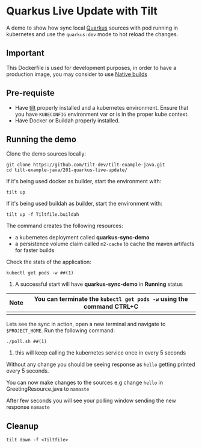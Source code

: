 # Quarkus Live Update with Tilt

A demo to show how sync local [Quarkus](https://quarkus.io/) sources with pod running in kubernetes and use the `quarkus:dev` mode to hot reload the changes.

## Important

This Dockerfile is used for development purposes, in order to have a production image, you may consider to use [Native builds](https://quarkus.io/guides/building-native-image)

## Pre-requiste

- Have [tilt](https://docs.tilt.dev/install.html) properly installed and a kubernetes environment. Ensure that you have `KUBECONFIG` environment var or is in the proper kube context.
- Have Docker or Buildah properly installed.

## Running the demo

Clone the demo sources locally:

```
git clone https://github.com/tilt-dev/tilt-example-java.git
cd tilt-example-java/201-quarkus-live-update/
```

If it's being used docker as builder, start the environment with:

```
tilt up
```

If it's being used buildah as builder, start the environment with:

```
tilt up -f Tiltfile.buildah
```

The command creates the following resources:

- a kubernetes deployment called **quarkus-sync-demo**
- a persistence volume claim called `m2-cache` to cache the maven artifacts for faster builds

Check the stats of the application:

```
kubectl get pods -w ##(1)
```

1. A successful start will have **quarkus-sync-demo** in **Running** status

| Note | You can terminate the `kubectl get pods -w` using the command CTRL+C |
| ---- | ------------------------------------------------------------ |
|      |                                                              |

Lets see the sync in action, open a new terminal and navigate to `$PROJECT_HOME`. Run the following command:

```
./poll.sh ##(1)
```

1. this will keep calling the kubernetes service once in every 5 seconds

Without any change you should be seeing response as `hello` getting printed every 5 seconds.

You can now make changes to the sources e.g change `hello` in GreetingResource.java to `namaste`

After few seconds you will see your polling window sending the new response `namaste`

## Cleanup

```
tilt down -f <Tiltfile>
```

